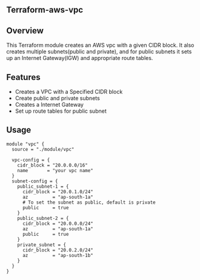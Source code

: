 ## Terraform-aws-vpc

## Overview

This Terraform module creates an AWS vpc with a given CIDR block. It also creates multiple subnets(public and private), and for public subnets it sets up an Internet Gateway(IGW) and appropriate route tables.

## Features

- Creates a VPC with a Specified CIDR block
- Create public and private subnets
- Creates a Internet Gateway
- Set up route tables for public subnet

## Usage
```
module "vpc" {
  source = "./module/vpc"

  vpc-config = {
    cidr_block = "20.0.0.0/16"
    name       = "your vpc name"
  }
  subnet-config = {
    public_subnet-1 = {
      cidr_block = "20.0.1.0/24"
      az         = "ap-south-1a"
      # To set the subnet as public, default is private
      public     = true 
    }
    public_subnet-2 = {
      cidr_block = "20.0.0.0/24"
      az         = "ap-south-1a"
      public     = true 
    }
    private_subnet = {
      cidr_block = "20.0.2.0/24"
      az         = "ap-south-1b"
    }
  }
}
```
